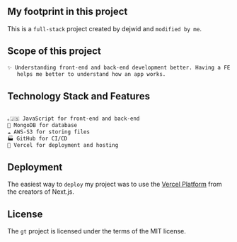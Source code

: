 ## My footprint in this project
This is a `full-stack` project created by dejwid and `modified by me`.

## Scope of this project

```bash
✨ Understanding front-end and back-end development better. Having a FE and a BE that communicate,
   helps me better to understand how an app works.
```

## Technology Stack and Features

```bash

｡🇯‌🇸‌‌ JavaScript for front-end and back-end
💾 MongoDB for database
☁️ AWS-S3 for storing files
🏭 GitHub for CI/CD
🚀 Vercel for deployment and hosting

```

## Deployment

The easiest way to `deploy` my project was to use the [Vercel Platform](https://vercel.com/new?utm_medium=default-template&filter=next.js&utm_source=create-next-app&utm_campaign=create-next-app-readme) from the creators of Next.js.

## License

The `gt` project is licensed under the terms of the MIT license.

